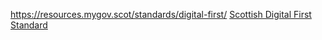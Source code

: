 https://resources.mygov.scot/standards/digital-first/ 
[Scottish Digital First Standard](https://resources.mygov.scot/standards/digital-first/)



